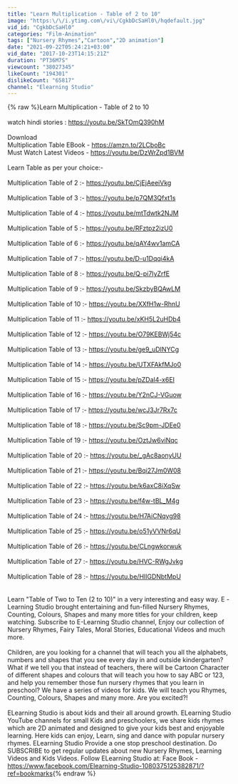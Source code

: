 ```yaml
---
title: "Learn Multiplication - Table of 2 to 10"
image: "https:\/\/i.ytimg.com\/vi\/CgkbDcSaHl0\/hqdefault.jpg"
vid_id: "CgkbDcSaHl0"
categories: "Film-Animation"
tags: ["Nursery Rhymes","Cartoon","2D animation"]
date: "2021-09-22T05:24:21+03:00"
vid_date: "2017-10-23T14:15:21Z"
duration: "PT36M7S"
viewcount: "38027345"
likeCount: "194301"
dislikeCount: "65817"
channel: "Elearning Studio"
---
```

{% raw %}Learn Multiplication - Table of 2 to 10<br /><br />watch hindi stories : <a rel="nofollow" target="blank" href="https://youtu.be/SkTOmQ390hM">https://youtu.be/SkTOmQ390hM</a><br /><br />Download <br />Multiplication Table EBook - <a rel="nofollow" target="blank" href="https://amzn.to/2LCboBc">https://amzn.to/2LCboBc</a><br />Must Watch Latest Videos - <a rel="nofollow" target="blank" href="https://youtu.be/DzWrZpd1BVM">https://youtu.be/DzWrZpd1BVM</a><br /><br />Learn Table as per your choice:- <br /><br />Multiplication Table of 2 :-  <a rel="nofollow" target="blank" href="https://youtu.be/CjEjAeeiVkg">https://youtu.be/CjEjAeeiVkg</a><br /><br />Multiplication Table of 3 :-  <a rel="nofollow" target="blank" href="https://youtu.be/p7QM3Qfxt1s">https://youtu.be/p7QM3Qfxt1s</a><br /><br />Multiplication Table of 4 :-  <a rel="nofollow" target="blank" href="https://youtu.be/mtTdwtk2NJM">https://youtu.be/mtTdwtk2NJM</a><br /><br />Multiplication Table of 5 :-  <a rel="nofollow" target="blank" href="https://youtu.be/RFztpz2izU0">https://youtu.be/RFztpz2izU0</a><br /><br />Multiplication Table of 6 :-  <a rel="nofollow" target="blank" href="https://youtu.be/qAY4wv1amCA">https://youtu.be/qAY4wv1amCA</a><br /><br />Multiplication Table of 7 :-  <a rel="nofollow" target="blank" href="https://youtu.be/D-u1Dqqi4kA">https://youtu.be/D-u1Dqqi4kA</a><br /><br />Multiplication Table of 8 :-  <a rel="nofollow" target="blank" href="https://youtu.be/Q-pi7IyZrfE">https://youtu.be/Q-pi7IyZrfE</a><br /><br />Multiplication Table of 9 :-  <a rel="nofollow" target="blank" href="https://youtu.be/SkzbyBQAwLM">https://youtu.be/SkzbyBQAwLM</a><br /><br />Multiplication Table of 10 :-  <a rel="nofollow" target="blank" href="https://youtu.be/XXfH1w-RhnU">https://youtu.be/XXfH1w-RhnU</a><br /><br />Multiplication Table of 11 :-  <a rel="nofollow" target="blank" href="https://youtu.be/xKH5L2uHDb4">https://youtu.be/xKH5L2uHDb4</a><br /><br />Multiplication Table of 12 :- <a rel="nofollow" target="blank" href="https://youtu.be/O79KEBWj54c">https://youtu.be/O79KEBWj54c</a><br /><br />Multiplication Table of 13 :-  <a rel="nofollow" target="blank" href="https://youtu.be/ge9_uDINYCg">https://youtu.be/ge9_uDINYCg</a><br /><br />Multiplication Table of 14 :-  <a rel="nofollow" target="blank" href="https://youtu.be/UTXFAkfMJo0">https://youtu.be/UTXFAkfMJo0</a><br /><br />Multiplication Table of 15 :- <a rel="nofollow" target="blank" href="https://youtu.be/pZDal4-x6EI">https://youtu.be/pZDal4-x6EI</a><br /><br />Multiplication Table of 16 :-  <a rel="nofollow" target="blank" href="https://youtu.be/Y2nCJ-VGuow">https://youtu.be/Y2nCJ-VGuow</a><br /><br />Multiplication Table of 17 :-  <a rel="nofollow" target="blank" href="https://youtu.be/wcJ3Jr7Rx7c">https://youtu.be/wcJ3Jr7Rx7c</a><br /><br />Multiplication Table of 18 :-  <a rel="nofollow" target="blank" href="https://youtu.be/Sc9pm-JDEe0">https://youtu.be/Sc9pm-JDEe0</a><br /><br />Multiplication Table of 19 :- <a rel="nofollow" target="blank" href="https://youtu.be/OztJw6viNqc">https://youtu.be/OztJw6viNqc</a><br /><br />Multiplication Table of 20 :-  <a rel="nofollow" target="blank" href="https://youtu.be/_gAc8aonyUU">https://youtu.be/_gAc8aonyUU</a><br /><br />Multiplication Table of 21 :-  <a rel="nofollow" target="blank" href="https://youtu.be/Bqi27Jm0W08">https://youtu.be/Bqi27Jm0W08</a><br /><br />Multiplication Table of 22 :-  <a rel="nofollow" target="blank" href="https://youtu.be/k6axC8iXqSw">https://youtu.be/k6axC8iXqSw</a><br /><br />Multiplication Table of 23 :-  <a rel="nofollow" target="blank" href="https://youtu.be/f4w-tBL_M4g">https://youtu.be/f4w-tBL_M4g</a><br /><br />Multiplication Table of 24 :-  <a rel="nofollow" target="blank" href="https://youtu.be/H7AiCNqyg98">https://youtu.be/H7AiCNqyg98</a><br /><br />Multiplication Table of 25 :- <a rel="nofollow" target="blank" href="https://youtu.be/o51yVVNr6qU">https://youtu.be/o51yVVNr6qU</a><br /><br />Multiplication Table of 26 :- <a rel="nofollow" target="blank" href="https://youtu.be/CLngwkorwuk">https://youtu.be/CLngwkorwuk</a><br /><br />Multiplication Table of 27 :- <a rel="nofollow" target="blank" href="https://youtu.be/HVC-RWgJvkg">https://youtu.be/HVC-RWgJvkg</a><br /><br />Multiplication Table of 28 :- <a rel="nofollow" target="blank" href="https://youtu.be/HIlGDNbtMpU">https://youtu.be/HIlGDNbtMpU</a><br /><br /><br />Learn &quot;Table of Two to Ten (2 to 10)&quot; in a very interesting and easy way. E -Learning Studio brought entertaining and fun-filled Nursery Rhymes, Counting, Colours, Shapes and many more titles for your children, keep watching. Subscribe to E-Learning Studio channel, Enjoy our collection of Nursery Rhymes, Fairy Tales, Moral Stories, Educational Videos and much more. <br /><br />Children, are you looking for a channel that will teach you all the alphabets, numbers and shapes that you see every day in and outside kindergarten? What if we tell you that instead of teachers, there will be Cartoon Character of different shapes and colours that will teach you how to say ABC or 123, and help you remember those fun nursery rhymes that you learn in preschool? We have a series of videos for kids. We will teach you Rhymes, Counting, Colours, Shapes and many more. Are you excited?! <br /><br />ELearning Studio is about kids and their all around growth. ELearning Studio YouTube channels for small Kids and preschoolers, we share kids rhymes which are 2D animated and designed to give your kids best and enjoyable learning. Here kids can enjoy, Learn, sing and dance with popular nursery rhymes.  ELearning Studio Provide a one stop preschool destination. Do SUBSCRIBE to get regular updates about new Nursery Rhymes, Learning Videos and Kids Videos.   Follow ELearning Studio at: Face Book - <a rel="nofollow" target="blank" href="https://www.facebook.com/Elearning-Studio-1080375125382871/?ref=bookmarks">https://www.facebook.com/Elearning-Studio-1080375125382871/?ref=bookmarks</a>{% endraw %}
